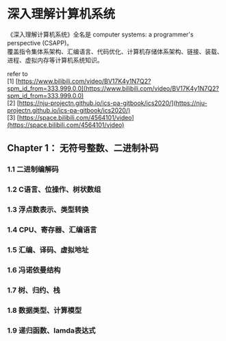 # 深入理解计算机系统
《深入理解计算机系统》全名是 computer systems: a programmer's perspective (CSAPP)。  
覆盖指令集体系架构、汇编语言、代码优化、计算机存储体系架构、链接、装载、进程、虚拟内存等计算机系统知识。  



refer to  
[1]  [https://www.bilibili.com/video/BV17K4y1N7Q2?spm_id_from=333.999.0.0](https://www.bilibili.com/video/BV17K4y1N7Q2?spm_id_from=333.999.0.0)  
[2]  [https://nju-projectn.github.io/ics-pa-gitbook/ics2020/](https://nju-projectn.github.io/ics-pa-gitbook/ics2020/)  
[3]  [https://space.bilibili.com/4564101/video](https://space.bilibili.com/4564101/video)  



## Chapter 1： 无符号整数、二进制补码
### 1.1 二进制编解码

### 1.2 C语言、位操作、树状数组

### 1.3 浮点数表示、类型转换

### 1.4 CPU、寄存器、汇编语言

### 1.5 汇编、译码、虚拟地址

### 1.6 冯诺依曼结构

### 1.7 树、归约、栈

### 1.8 数据类型、计算模型

### 1.9 递归函数、lamda表达式

## 



